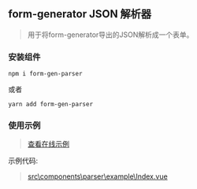 ## form-generator JSON 解析器

> 用于将form-generator导出的JSON解析成一个表单。

### 安装组件

```
npm i form-gen-parser
```

或者

```
yarn add form-gen-parser
```

### 使用示例

> [查看在线示例](https://mrhj.gitee.io/form-generator/#/parser)

示例代码:
> [src\components\parser\example\Index.vue](https://github.com/JakHuang/form-generator/blob/dev/src/components/parser/example/Index.vue)
